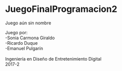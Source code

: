 # JuegoFinalProgramacion2
Juego aún sin nombre

Juego por:<Br/>
  -Sonia Carmona Giraldo<Br/>
  -Ricardo Duque<Br/>
  -Emanuel Pulgarín<Br/>
<Br/>
Ingeniería en Diseño de Entretenimiento Digital<Br/>2017-2
